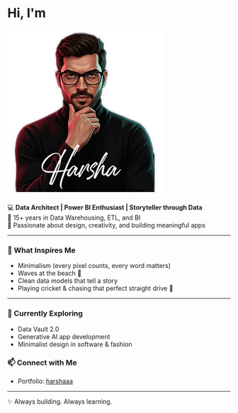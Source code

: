 # Hi, I'm
![Logo](harsha_logo.png)


💻 **Data Architect | Power BI Enthusiast | Storyteller through Data**  
🔹 15+ years in Data Warehousing, ETL, and BI  
🔹 Passionate about design, creativity, and building meaningful apps  

---

### 🎨 What Inspires Me
- Minimalism (every pixel counts, every word matters)  
- Waves at the beach 🌊  
- Clean data models that tell a story  
- Playing cricket & chasing that perfect straight drive 🏏  

---
### 🌱 Currently Exploring
- Data Vault 2.0  
- Generative AI app development  
- Minimalist design in software & fashion  

### 📫 Connect with Me
- Portfolio: [harshaaa](https://sriharsha557.github.io/harshaaa/)  

---
✨ Always building. Always learning.
